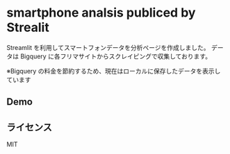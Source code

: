 # smartphone analsis publiced by Strealit

Streamlit を利用してスマートフォンデータを分析ページを作成しました。
データは Bigquery に各フリマサイトからスクレイピングで収集しております。

※Bigquery の料金を節約するため、現在はローカルに保存したデータを表示しています

## Demo

## ライセンス

MIT
